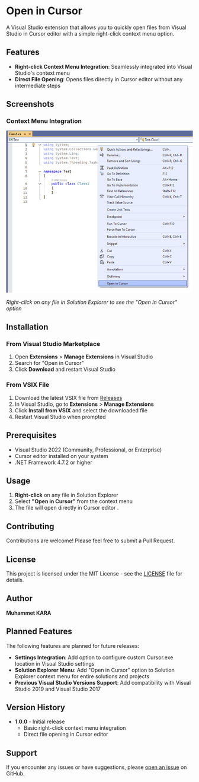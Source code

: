 # Open in Cursor

A Visual Studio extension that allows you to quickly open files from Visual Studio in Cursor editor with a simple right-click context menu option.

## Features

- **Right-click Context Menu Integration**: Seamlessly integrated into Visual Studio's context menu
- **Direct File Opening**: Opens files directly in Cursor editor without any intermediate steps


## Screenshots

### Context Menu Integration
![context-menu.png](images/context-menu.png)

*Right-click on any file in Solution Explorer to see the "Open in Cursor" option*


## Installation

### From Visual Studio Marketplace
1. Open **Extensions** > **Manage Extensions** in Visual Studio
2. Search for "Open in Cursor"
3. Click **Download** and restart Visual Studio

### From VSIX File
1. Download the latest VSIX file from [Releases](https://github.com/muhammetkara/OpenInCursor/releases)
2. In Visual Studio, go to **Extensions** > **Manage Extensions**
3. Click **Install from VSIX** and select the downloaded file
4. Restart Visual Studio when prompted

## Prerequisites

- Visual Studio 2022 (Community, Professional, or Enterprise)
- Cursor editor installed on your system
- .NET Framework 4.7.2 or higher

## Usage

1. **Right-click** on any file in Solution Explorer
2. Select **"Open in Cursor"** from the context menu
3. The file will open directly in Cursor editor
.


## Contributing

Contributions are welcome! Please feel free to submit a Pull Request.

## License

This project is licensed under the MIT License - see the [LICENSE](LICENSE) file for details.

## Author

**Muhammet KARA**

## Planned Features

The following features are planned for future releases:

- **Settings Integration**: Add option to configure custom Cursor.exe location in Visual Studio settings
- **Solution Explorer Menu**: Add "Open in Cursor" option to Solution Explorer context menu for entire solutions and projects
- **Previous Visual Studio Versions Support**: Add compatibility with Visual Studio 2019 and Visual Studio 2017

## Version History

- **1.0.0** - Initial release
  - Basic right-click context menu integration
  - Direct file opening in Cursor editor

## Support

If you encounter any issues or have suggestions, please [open an issue](https://github.com/muhammetkara/OpenInCursor/issues) on GitHub. 